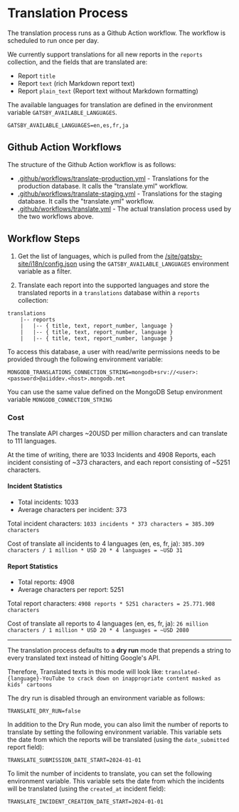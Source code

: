 # Translation Process

The translation process runs as a Github Action workflow. The workflow is scheduled to run once per day.

We currently support translations for all new reports in the `reports` collection, and the fields that are translated are:
- Report `title`
- Report `text` (rich Markdown report text)
- Report `plain_text` (Report text without Markdown formatting)

The available languages for translation are defined in the environment variable `GATSBY_AVAILABLE_LANGUAGES`.
```
GATSBY_AVAILABLE_LANGUAGES=en,es,fr,ja
```

## Github Action Workflows

The structure of the Github Action workflow is as follows:

- [.github/workflows/translate-production.yml](/.github/workflows/translate-production.yml) - Translations for the production database. It calls the "translate.yml" workflow.
- [.github/workflows/translate-staging.yml](/.github/workflows/translate-staging.yml) - Translations for the staging database. It calls the "translate.yml" workflow.
- [.github/workflows/translate.yml](/.github/workflows/translate.yml) - The actual translation process used by the two workflows above.

## Workflow Steps

1. Get the list of languages, which is pulled from the [/site/gatsby-site/i18n/config.json](/site/gatsby-site/i18n/config.json) using the `GATSBY_AVAILABLE_LANGUAGES` environment variable as a filter.

2. Translate each report into the supported languages and store the translated reports in a `translations` database within a `reports` collection:
```
translations 
    |-- reports
    |   |-- { title, text, report_number, language }
    |   |-- { title, text, report_number, language }
    |   |-- { title, text, report_number, language }
```
To access this database, a user with read/write permissions needs to be provided through the following environment variable:

```
MONGODB_TRANSLATIONS_CONNECTION_STRING=mongodb+srv://<user>:<password>@aiiddev.<host>.mongodb.net
```

You can use the same value defined on the MongoDB Setup environment variable ```MONGODB_CONNECTION_STRING```

### Cost

The translate API charges ~20USD per million characters and can translate to 111 languages.

At the time of writing, there are 1033 Incidents and 4908 Reports, each incident consisting of ~373 characters, and each report consisting of ~5251 characters.

#### Incident Statistics
- Total incidents: 1033
- Average characters per incident: 373

Total incident characters: `1033 incidents * 373 characters = 385.309 characters`

Cost of translate all incidents to 4 languages (en, es, fr, ja): `385.309 characters / 1 million * USD 20 * 4 languages = ~USD 31`

#### Report Statistics
- Total reports: 4908
- Average characters per report: 5251

Total report characters: `4908 reports * 5251 characters = 25.771.908 characters`

Cost of translate all reports to 4 languages (en, es, fr, ja): `26 million characters / 1 million * USD 20 * 4 languages = ~USD 2080`

---

The translation process defaults to a **dry run** mode that prepends a string to every translated text instead of hitting Google's API.

Therefore, Translated texts in this mode will look like: `translated-{language}-YouTube to crack down on inappropriate content masked as kids’ cartoons`

The dry run is disabled through an environment variable as follows:

```
TRANSLATE_DRY_RUN=false
```

In addition to the Dry Run mode, you can also limit the number of reports to translate by setting the following environment variable. This variable sets the date from which the reports will be translated (using the `date_submitted` report field):

```
TRANSLATE_SUBMISSION_DATE_START=2024-01-01
```

To limit the number of incidents to translate, you can set the following environment variable. This variable sets the date from which the incidents will be translated (using the `created_at` incident field):

```
TRANSLATE_INCIDENT_CREATION_DATE_START=2024-01-01
```
